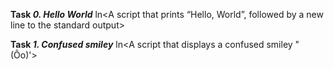 **Task *0. Hello World***
ln<A script that prints “Hello, World”, followed by a new line to the standard output>

**Task *1. Confused smiley***
ln<A script that displays a confused smiley "(Ôo)'>
